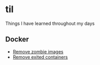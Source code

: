 # til
Things I have learned throughout my days



## Docker
* [Remove zombie images](docker/RemoveZombieImages.md)
* [Remove exited containers](docker/RemoveExitedContainers.md)
